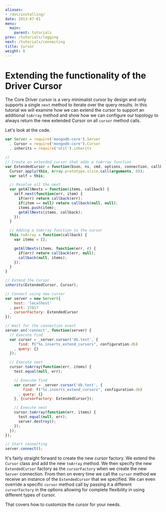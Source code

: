 ```yaml
---
aliases:
- /doc/installing/
date: 2013-07-01
menu:
  main:
    parent: tutorials
prev: /tutorials/logging
next: /tutorials/connecting
title: Cursor
weight: 8
---
```

# Extending the functionality of the Driver Cursor

The Core Driver cursor is a very minimalist cursor by design and only supports a single `next` method to iterate over the query results. In this tutorial we will examine how we can extend the cursor to support an additional `toArray` method and show how we can configure our topology to always return the new extended Cursor on all `cursor` method calls.

Let's look at the code.

```js
var Server = require('mongodb-core').Server
  , Cursor = require('mongodb-core').Cursor
  , inherits = require('util').inherits

//
// Create an extended cursor that adds a toArray function
var ExtendedCursor = function(bson, ns, cmd, options, connection, callbacks, options) {
  Cursor.apply(this, Array.prototype.slice.call(arguments, 0));
  var self = this;

  // Resolve all the next
  var getAllNexts = function(items, callback) {
    self.next(function(err, item) {
      if(err) return callback(err);
      if(item == null) return callback(null, null);
      items.push(item);
      getAllNexts(items, callback);
    });
  }

  // Adding a toArray function to the cursor
  this.toArray = function(callback) {
    var items = [];

    getAllNexts(items, function(err, r) {
      if(err) return callback(err, null);          
      callback(null, items);
    });
  }
}

// Extend the Cursor
inherits(ExtendedCursor, Cursor);

// Connect using new cursor
var server = new Server({
    host: 'localhost'
  , port: 27017
  , cursorFactory: ExtendedCursor
});

// Wait for the connection event
server.on('connect', function(server) {
  // Execute find
  var cursor = _server.cursor('db.test', {
      find: f("%s.inserts_extend_cursors", configuration.db)
    , query: {}
  });

  // Execute next
  cursor.toArray(function(err, items) {
    test.equal(null, err);

    // Execute find
    var cursor = _server.cursor('db.test', {
        find: f("%s.inserts_extend_cursors", configuration.db)
      , query: {}
    }, {cursorFactory: ExtendedCursor});

    // Execute next
    cursor.toArray(function(err, items) {
      test.equal(null, err);
      server.destroy();
    });
  });
});

// Start connecting
server.connect();
```

It's fairly straight forward to create the new cursor factory. We extend the `Cursor` class and add the new `toArray` method. We then specify the new `ExtendedCursor` factory as the `cursorFactory` when we create the new `Server` connection. From then on every time we call the `cursor` method we receive an instance of the `ExtendedCursor` that we specified. We can even override a specific `cursor` method call by passing it a different `cursorFactory` in the options allowing for complete flexibility in using different types of cursor.

That covers how to customize the cursor for your needs.
